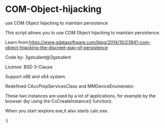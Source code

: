 # COM-Object-hijacking
use COM Object hijacking to maintain persistence

This script allows you to use COM Object hijacking to maintain persistence.

Learn from:https://www.gdatasoftware.com/blog/2014/10/23941-com-object-hijacking-the-discreet-way-of-persistence

Code by: 3gstudent@3gstudent

License: BSD 3-Clause

Support x86 and x64 system.

Redefined CAccPropServicesClass and MMDeviceEnumerator.

These two instances are used by a lot of applications, for example by the browser (by using the CoCreateInstance() function). 

When you start iexplore.exe,it also starts calc.exe.

:)
